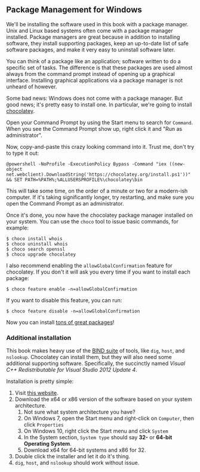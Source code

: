 ## Package Management for Windows

We'll be installing the software used in this book with a package manager. Unix and Linux based systems often come with a package manager installed. Package managers are great because in addition to installing software, they install supporting packages, keep an up-to-date list of safe software packages, and make it very easy to uninstall software later.

You can think of a package like an application; software written to do a specific set of tasks. The difference is that these packages are used almost always from the command prompt instead of opening up a graphical interface. Installing graphical applications via a package manager is not unheard of however.

Some bad news: Windows does not come with a package manager. But good news; it's pretty easy to install one. In particular, we're going to install [chocolatey](https://chocolatey.org).

Open your Command Prompt by using the Start menu to search for `Command`. When you see the Command Prompt show up, right click it and "Run as administrator".

Now, copy-and-paste this crazy looking command into it. Trust me, don't try to type it out:

```
@powershell -NoProfile -ExecutionPolicy Bypass -Command "iex ((new-object net.webclient).DownloadString('https://chocolatey.org/install.ps1'))" && SET PATH=%PATH%;%ALLUSERSPROFILE%\chocolatey\bin
```

This will take some time, on the order of a minute or two for a modern-ish computer. If it's taking significantly longer, try restarting, and make sure you open the Command Prompt as an administrator.

Once it's done, you now have the chocolatey package manager installed on your system. You can use the `choco` tool to issue basic commands, for example:

```shell
$ choco install whois
$ choco uninstall whois
$ choco search openssl
$ choco upgrade chocolatey
```

I also recommend enabling the `allowGlobalConfirmation` feature for chocolatey. If you don't it will ask you every time if you want to install each package:

```
$ choco feature enable -n=allowGlobalConfirmation
```

If you want to disable this feature, you can run:

```
$ choco feature disable -n=allowGlobalConfirmation
```

Now you can install [tons of great packages](https://chocolatey.org/packages)!

### Additional installation

This book makes heavy use of the [BIND suite](https://www.isc.org/downloads/) of tools, like `dig`, `host`, and `nslookup`. Chocolatey can install them, but they will also need some additional supporting software. Specifically, the succinctly named _Visual C++ Redistributable for Visual Studio 2012 Update 4_.

Installation is pretty simple:

1. Visit [this website](https://www.microsoft.com/en-us/download/details.aspx?id=30679).
2. Download the x64 or x86 version of the software based on your system architecture.
    1. Not sure what system architecture you have?
    2. On Windows 7, open the Start menu and right-click on `Computer`, then click `Properties`
    3. On Windows 10, right click the Start menu and click `System`
    4. In the System section, `System type` should say **32-** or **64-bit Operating System**.
    5. Download x64 for 64-bit systems and x86 for 32.
3. Double click the installer and let it do it's thing.
4. `dig`, `host`, and `nslookup` should work without issue.
